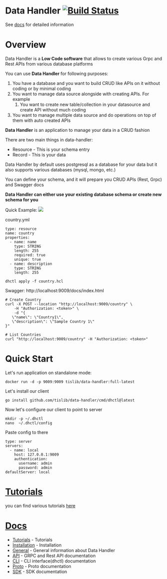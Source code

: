 Data Handler [![Build Status](https://app.travis-ci.com/tislib/data-handler.svg?branch=master)](https://app.travis-ci.com/tislib/data-handler)
======================


See [docs](docs/index.md) for detailed information

# Overview

Data Handler is a **Low Code software** that allows to create various Grpc and Rest APIs from various database platforms

You can use **Data Handler** for following purposes:

1. You have a database and you want to build CRUD like APIs on it without coding or by minimal coding
2. You want to manage data source alongside with creating APIs. For example
    1. You want to create new table/collection in your datasource and create API without much coding
3. You want to manage multiple data source and do operations on top of them with auto created APIs

**Data Handler** is an application to manage your data in a CRUD fashion

There are two main things in data-handler:

* Resource - This is your schema entry
* Record - This is your data

Data Handler by default uses postgresql as a database for your data but it also supports various databases (mysql,
mongo, etc.)

You can define your schema, and it will prepare you CRUD APIs (Rest, Grpc) and Swagger docs

**Data Handler can either use your existing database schema or create new schema for you**

Quick Example:
![](http://static.tisserv.net/dh_overview.gif)

country.yml

```
type: resource
name: country
properties:
  - name: name
    type: STRING
    length: 255
    required: true
    unique: true
  - name: description
    type: STRING
    length: 255
```

```
dhctl apply -f country.hcl
```

Swagger: http://localhost:9009/docs/index.html

```
# Create Country
curl -X POST --location "http://localhost:9009/country" \
    -H "Authorization: <token>" \
    -d "{
   \"name\": \"Country1\",
   \"description\": \"Sample Country 1\"
}"

# List Countries
curl "http://localhost:9009/country" -H "Authorization: <token>"
```

# Quick Start

Let's run application on standalone mode:

```
docker run -d -p 9009:9009 tislib/data-handler:full-latest
```

Let's install our client

```
go install github.com/tislib/data-handler/cmd/dhctl@latest
```

Now let's configure our client to point to server

```
mkdir -p ~/.dhctl
nano  ~/.dhctl/config
```

Paste config to there

```
type: server
servers:
  - name: local
    host: 127.0.0.1:9009
    authentication:
      username: admin
      password: admin
defaultServer: local
```

# [Tutorials](docs/content/tutorials/index.md)

you can find various tutorials [here](docs/content/tutorials/index.md)

# [Docs](docs/index.md)

- [Tutorials](docs/content/tutorials/index.md) - Tutorials
- [Installation](docs/content/installation.md) - Installation
- [General](docs/content/general.md) - General information about Data Handler
- [API](docs/content/api.md) - GRPC and Rest API documentation
- [CLI](docs/content/dhctl/dhctl.md) - CLI interface(dhctl) documentation
- [Proto](docs/content/proto.md) - Proto documentation
- [SDK](docs/content/sdk.md) - SDK documentation
